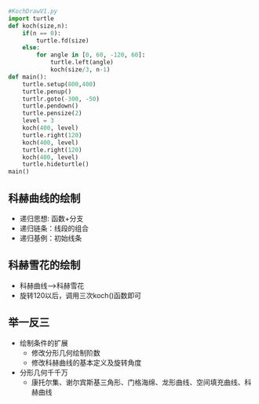 ```python
#KochDrawV1.py
import turtle
def koch(size,n):
    if(n == 0):
        turtle.fd(size)
    else:
        for angle in [0, 60, -120, 60]:
            turtle.left(angle)
            koch(size/3, n-1)
def main():
    turtle.setup(800,400)
    turtle.penup()
    turtlr.goto(-300, -50)
    turtle.pendown()
    turtle.pensize(2)
    level = 3
    koch(400, level)
    turtle.right(120)
    koch(400, level)
    turtle.right(120)
    koch(400, level)
    turtle.hideturtle()
main()
```
## 科赫曲线的绘制
- 递归思想: 函数+分支
- 递归链条：线段的组合
- 递归基例：初始线条

## 科赫雪花的绘制
- 科赫曲线-->科赫雪花
- 旋转120以后，调用三次koch()函数即可

## 举一反三
- 绘制条件的扩展
    - 修改分形几何绘制阶数
    - 修改科赫曲线的基本定义及旋转角度
- 分形几何千千万
    - 康托尔集、谢尔宾斯基三角形、门格海绵、龙形曲线、空间填充曲线、科赫曲线
